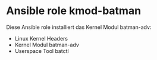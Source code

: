 # Ansible role kmod-batman
Diese Ansible role installiert das Kernel Modul batman-adv:

- Linux Kernel Headers
- Kernel Modul batman-adv
- Userspace Tool batctl
